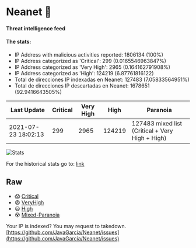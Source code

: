 # Neanet :hocho:
#### Threat intelligence feed
#### The stats:

- IP Address with malicious activities reported: 1806134 (100%)
- IP Address categorized as 'Critical':  299 (0.0165546963847%)
- IP Address categorized as 'Very High':  2965 (0.164162791908%)
- IP Address categorized as 'High':  124219 (6.87761816122)
- Total de direcciones IP indexadas en Neanet:  127483 (7.05833564951%)
- Total de direcciones IP descartadas en Neanet:  1678651 (92.9416643505%)

| Last Update | Critical | Very High | High | Paranoia |
| --- | --- | --- | --- | --- |
| 2021-07-23 18:02:13 | 299 | 2965 | 124219 | 127483 mixed list (Critical + Very High + High)|

![Stats](https://docs.google.com/spreadsheets/d/e/2PACX-1vSnaNMIXVabIpDJjufMlzH7poXnshF3mgd8Is1g9ytUEzVsP5my4Trn8f-xkoLLQ38xpL3HtmUexLo6/pubchart?oid=501124687&format=image)

For the historical stats go to: [link](/stats.csv)
## Raw
- :scream: [Critical](https://raw.githubusercontent.com/JavaGarcia/Neanet/master/blacklists/neanet_critical.txt)
- :fearful: [VeryHigh](https://raw.githubusercontent.com/JavaGarcia/Neanet/master/blacklists/neanet_veryHigh.txtt)
- :frowning: [High](https://raw.githubusercontent.com/JavaGarcia/Neanet/master/blacklists/neanet_high.txt)
- :dizzy_face: [Mixed-Paranoia](https://raw.githubusercontent.com/JavaGarcia/Neanet/master/blacklists/neanet_all.txt)


Your IP is indexed? You may request to takedown. [https://github.com/JavaGarcia/Neanet/issues](https://github.com/JavaGarcia/Neanet/issues)
































































































































































































































































































































































































































































































































































































































































































































































































































































































































































































































































































































































































































































































































































































































































































































































































































































































































































































































































































































































































































































































































































































































































































































































































































































































































































































































































































































































































































































































































































































































































































































































































































































































































































































































































































































































































































































































































































































































































































































































































































































































































































































































































































































































































































































































































































































































































































































































































































































































































































































































































































































































































































































































































































































































































































































































































































































































































































































































































































































































































































































































































































































































































































































































































































































































































































































































































































































































































































































































































































































































































































































































































































































































































































































































































































































































































































































































































































































































































































































































